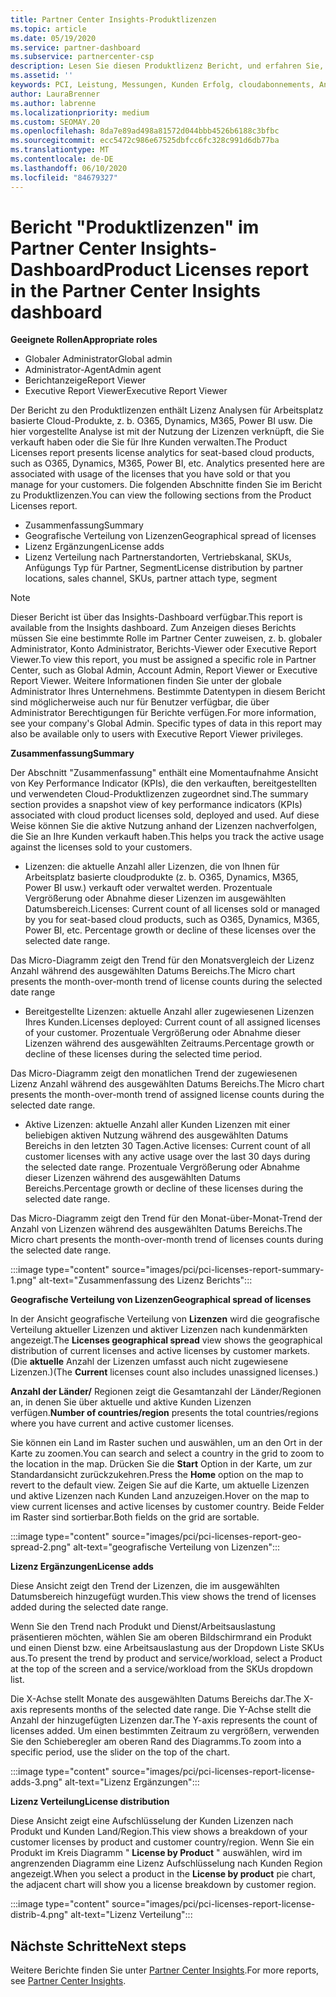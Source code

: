 ```yaml
---
title: Partner Center Insights-Produktlizenzen
ms.topic: article
ms.date: 05/19/2020
ms.service: partner-dashboard
ms.subservice: partnercenter-csp
description: Lesen Sie diesen Produktlizenz Bericht, und erfahren Sie, wie Sie mit den lizenzierten (oder Arbeitsplatz basierten) cloudprodukten verbessern, die Sie für Ihre Kunden verkaufen oder verwalten.
ms.assetid: ''
keywords: PCI, Leistung, Messungen, Kunden Erfolg, cloudabonnements, Analysen, Bericht
author: LauraBrenner
ms.author: labrenne
ms.localizationpriority: medium
ms.custom: SEOMAY.20
ms.openlocfilehash: 8da7e89ad498a81572d044bbb4526b6188c3bfbc
ms.sourcegitcommit: ecc5472c986e67525dbfcc6fc328c991d6db77ba
ms.translationtype: MT
ms.contentlocale: de-DE
ms.lasthandoff: 06/10/2020
ms.locfileid: "84679327"
---
```

# <a name="product-licenses-report-in-the-partner-center-insights-dashboard"></a><span data-ttu-id="bfb48-104">Bericht "Produktlizenzen" im Partner Center Insights-Dashboard</span><span class="sxs-lookup"><span data-stu-id="bfb48-104">Product Licenses report in the Partner Center Insights dashboard</span></span>

<span data-ttu-id="bfb48-105">**Geeignete Rollen**</span><span class="sxs-lookup"><span data-stu-id="bfb48-105">**Appropriate roles**</span></span>
- <span data-ttu-id="bfb48-106">Globaler Administrator</span><span class="sxs-lookup"><span data-stu-id="bfb48-106">Global admin</span></span>
- <span data-ttu-id="bfb48-107">Administrator-Agent</span><span class="sxs-lookup"><span data-stu-id="bfb48-107">Admin agent</span></span>
- <span data-ttu-id="bfb48-108">Berichtanzeige</span><span class="sxs-lookup"><span data-stu-id="bfb48-108">Report Viewer</span></span>
- <span data-ttu-id="bfb48-109">Executive Report Viewer</span><span class="sxs-lookup"><span data-stu-id="bfb48-109">Executive Report Viewer</span></span>

<span data-ttu-id="bfb48-110">Der Bericht zu den Produktlizenzen enthält Lizenz Analysen für Arbeitsplatz basierte Cloud-Produkte, z. b. O365, Dynamics, M365, Power BI usw. Die hier vorgestellte Analyse ist mit der Nutzung der Lizenzen verknüpft, die Sie verkauft haben oder die Sie für Ihre Kunden verwalten.</span><span class="sxs-lookup"><span data-stu-id="bfb48-110">The Product Licenses report presents license analytics for seat-based cloud products, such as O365, Dynamics, M365, Power BI, etc. Analytics presented here are associated with usage of the licenses that you have sold or that you manage for your customers.</span></span> <span data-ttu-id="bfb48-111">Die folgenden Abschnitte finden Sie im Bericht zu Produktlizenzen.</span><span class="sxs-lookup"><span data-stu-id="bfb48-111">You can view the following sections from the Product Licenses report.</span></span>

- <span data-ttu-id="bfb48-112">Zusammenfassung</span><span class="sxs-lookup"><span data-stu-id="bfb48-112">Summary</span></span>
- <span data-ttu-id="bfb48-113">Geografische Verteilung von Lizenzen</span><span class="sxs-lookup"><span data-stu-id="bfb48-113">Geographical spread of licenses</span></span>
- <span data-ttu-id="bfb48-114">Lizenz Ergänzungen</span><span class="sxs-lookup"><span data-stu-id="bfb48-114">License adds</span></span>
- <span data-ttu-id="bfb48-115">Lizenz Verteilung nach Partnerstandorten, Vertriebskanal, SKUs, Anfügungs Typ für Partner, Segment</span><span class="sxs-lookup"><span data-stu-id="bfb48-115">License distribution by partner locations, sales channel, SKUs, partner attach type, segment</span></span>

 > [!NOTE]
 > <span data-ttu-id="bfb48-116">Dieser Bericht ist über das Insights-Dashboard verfügbar.</span><span class="sxs-lookup"><span data-stu-id="bfb48-116">This report is available from the Insights dashboard.</span></span> <span data-ttu-id="bfb48-117">Zum Anzeigen dieses Berichts müssen Sie eine bestimmte Rolle im Partner Center zuweisen, z. b. globaler Administrator, Konto Administrator, Berichts-Viewer oder Executive Report Viewer.</span><span class="sxs-lookup"><span data-stu-id="bfb48-117">To view this report, you must be assigned a specific role in Partner Center, such as Global Admin, Account Admin, Report Viewer or Executive Report Viewer.</span></span> <span data-ttu-id="bfb48-118">Weitere Informationen finden Sie unter der globale Administrator Ihres Unternehmens. Bestimmte Datentypen in diesem Bericht sind möglicherweise auch nur für Benutzer verfügbar, die über Administrator Berechtigungen für Berichte verfügen.</span><span class="sxs-lookup"><span data-stu-id="bfb48-118">For more information, see your company's Global Admin. Specific types of data in this report may also be available only to users with Executive Report Viewer privileges.</span></span>

<span data-ttu-id="bfb48-119">**Zusammenfassung**</span><span class="sxs-lookup"><span data-stu-id="bfb48-119">**Summary**</span></span>

<span data-ttu-id="bfb48-120">Der Abschnitt "Zusammenfassung" enthält eine Momentaufnahme Ansicht von Key Performance Indicator (KPIs), die den verkauften, bereitgestellten und verwendeten Cloud-Produktlizenzen zugeordnet sind.</span><span class="sxs-lookup"><span data-stu-id="bfb48-120">The summary section provides a snapshot view of key performance indicators (KPIs) associated with cloud product licenses sold, deployed and used.</span></span> <span data-ttu-id="bfb48-121">Auf diese Weise können Sie die aktive Nutzung anhand der Lizenzen nachverfolgen, die Sie an Ihre Kunden verkauft haben.</span><span class="sxs-lookup"><span data-stu-id="bfb48-121">This helps you track the active usage against the licenses sold to your customers.</span></span>

- <span data-ttu-id="bfb48-122">Lizenzen: die aktuelle Anzahl aller Lizenzen, die von Ihnen für Arbeitsplatz basierte cloudprodukte (z. b. O365, Dynamics, M365, Power BI usw.) verkauft oder verwaltet werden. Prozentuale Vergrößerung oder Abnahme dieser Lizenzen im ausgewählten Datumsbereich.</span><span class="sxs-lookup"><span data-stu-id="bfb48-122">Licenses: Current count of all licenses sold or managed by you for seat-based cloud products, such as O365, Dynamics, M365, Power BI, etc. Percentage growth or decline of these licenses over the selected date range.</span></span>

<span data-ttu-id="bfb48-123">Das Micro-Diagramm zeigt den Trend für den Monatsvergleich der Lizenz Anzahl während des ausgewählten Datums Bereichs.</span><span class="sxs-lookup"><span data-stu-id="bfb48-123">The Micro chart presents the month-over-month trend of license counts during the selected date range</span></span>

- <span data-ttu-id="bfb48-124">Bereitgestellte Lizenzen: aktuelle Anzahl aller zugewiesenen Lizenzen Ihres Kunden.</span><span class="sxs-lookup"><span data-stu-id="bfb48-124">Licenses deployed: Current count of all assigned licenses of your customer.</span></span>
<span data-ttu-id="bfb48-125">Prozentuale Vergrößerung oder Abnahme dieser Lizenzen während des ausgewählten Zeitraums.</span><span class="sxs-lookup"><span data-stu-id="bfb48-125">Percentage growth or decline of these licenses during the selected time period.</span></span>

<span data-ttu-id="bfb48-126">Das Micro-Diagramm zeigt den monatlichen Trend der zugewiesenen Lizenz Anzahl während des ausgewählten Datums Bereichs.</span><span class="sxs-lookup"><span data-stu-id="bfb48-126">The Micro chart presents the month-over-month trend of assigned license counts during the selected date range.</span></span>

- <span data-ttu-id="bfb48-127">Aktive Lizenzen: aktuelle Anzahl aller Kunden Lizenzen mit einer beliebigen aktiven Nutzung während des ausgewählten Datums Bereichs in den letzten 30 Tagen.</span><span class="sxs-lookup"><span data-stu-id="bfb48-127">Active licenses: Current count of all customer licenses with any active usage over the last 30 days during the selected date range.</span></span>
<span data-ttu-id="bfb48-128">Prozentuale Vergrößerung oder Abnahme dieser Lizenzen während des ausgewählten Datums Bereichs.</span><span class="sxs-lookup"><span data-stu-id="bfb48-128">Percentage growth or decline of these licenses during the selected date range.</span></span>

<span data-ttu-id="bfb48-129">Das Micro-Diagramm zeigt den Trend für den Monat-über-Monat-Trend der Anzahl von Lizenzen während des ausgewählten Datums Bereichs.</span><span class="sxs-lookup"><span data-stu-id="bfb48-129">The Micro chart presents the month-over-month trend of licenses counts during the selected date range.</span></span>

:::image type="content" source="images/pci/pci-licenses-report-summary-1.png" alt-text="Zusammenfassung des Lizenz Berichts":::

<span data-ttu-id="bfb48-131">**Geografische Verteilung von Lizenzen**</span><span class="sxs-lookup"><span data-stu-id="bfb48-131">**Geographical spread of licenses**</span></span>

<span data-ttu-id="bfb48-132">In der Ansicht geografische Verteilung von **Lizenzen** wird die geografische Verteilung aktueller Lizenzen und aktiver Lizenzen nach kundenmärkten angezeigt.</span><span class="sxs-lookup"><span data-stu-id="bfb48-132">The **Licenses geographical spread** view shows the geographical distribution of current licenses and active licenses by customer markets.</span></span> <span data-ttu-id="bfb48-133">(Die **aktuelle** Anzahl der Lizenzen umfasst auch nicht zugewiesene Lizenzen.)</span><span class="sxs-lookup"><span data-stu-id="bfb48-133">(The **Current** licenses count also includes unassigned licenses.)</span></span>

<span data-ttu-id="bfb48-134">**Anzahl der Länder/** Regionen zeigt die Gesamtanzahl der Länder/Regionen an, in denen Sie über aktuelle und aktive Kunden Lizenzen verfügen.</span><span class="sxs-lookup"><span data-stu-id="bfb48-134">**Number of countries/region** presents the total countries/regions where you have current and active customer licenses.</span></span>

<span data-ttu-id="bfb48-135">Sie können ein Land im Raster suchen und auswählen, um an den Ort in der Karte zu zoomen.</span><span class="sxs-lookup"><span data-stu-id="bfb48-135">You can search and select a country in the grid to zoom to the location in the map.</span></span> <span data-ttu-id="bfb48-136">Drücken Sie die **Start** Option in der Karte, um zur Standardansicht zurückzukehren.</span><span class="sxs-lookup"><span data-stu-id="bfb48-136">Press the **Home** option on the map to revert to the default view.</span></span> <span data-ttu-id="bfb48-137">Zeigen Sie auf die Karte, um aktuelle Lizenzen und aktive Lizenzen nach Kunden Land anzuzeigen.</span><span class="sxs-lookup"><span data-stu-id="bfb48-137">Hover on the map to view current licenses and active licenses by customer country.</span></span> <span data-ttu-id="bfb48-138">Beide Felder im Raster sind sortierbar.</span><span class="sxs-lookup"><span data-stu-id="bfb48-138">Both fields on the grid are sortable.</span></span>

:::image type="content" source="images/pci/pci-licenses-report-geo-spread-2.png" alt-text="geografische Verteilung von Lizenzen":::

<span data-ttu-id="bfb48-140">**Lizenz Ergänzungen**</span><span class="sxs-lookup"><span data-stu-id="bfb48-140">**License adds**</span></span>

<span data-ttu-id="bfb48-141">Diese Ansicht zeigt den Trend der Lizenzen, die im ausgewählten Datumsbereich hinzugefügt wurden.</span><span class="sxs-lookup"><span data-stu-id="bfb48-141">This view shows the trend of licenses added during the selected date range.</span></span> 

<span data-ttu-id="bfb48-142">Wenn Sie den Trend nach Produkt und Dienst/Arbeitsauslastung präsentieren möchten, wählen Sie am oberen Bildschirmrand ein Produkt und einen Dienst bzw. eine Arbeitsauslastung aus der Dropdown Liste SKUs aus.</span><span class="sxs-lookup"><span data-stu-id="bfb48-142">To present the trend by product and service/workload, select a Product at the top of the screen and a service/workload from the SKUs dropdown list.</span></span>

<span data-ttu-id="bfb48-143">Die X-Achse stellt Monate des ausgewählten Datums Bereichs dar.</span><span class="sxs-lookup"><span data-stu-id="bfb48-143">The X-axis represents months of the selected date range.</span></span> <span data-ttu-id="bfb48-144">Die Y-Achse stellt die Anzahl der hinzugefügten Lizenzen dar.</span><span class="sxs-lookup"><span data-stu-id="bfb48-144">The Y-axis represents the count of licenses added.</span></span> <span data-ttu-id="bfb48-145">Um einen bestimmten Zeitraum zu vergrößern, verwenden Sie den Schieberegler am oberen Rand des Diagramms.</span><span class="sxs-lookup"><span data-stu-id="bfb48-145">To zoom into a specific period, use the slider on the top of the chart.</span></span>

:::image type="content" source="images/pci/pci-licenses-report-license-adds-3.png" alt-text="Lizenz Ergänzungen":::

<span data-ttu-id="bfb48-147">**Lizenz Verteilung**</span><span class="sxs-lookup"><span data-stu-id="bfb48-147">**License distribution**</span></span>

<span data-ttu-id="bfb48-148">Diese Ansicht zeigt eine Aufschlüsselung der Kunden Lizenzen nach Produkt und Kunden Land/Region.</span><span class="sxs-lookup"><span data-stu-id="bfb48-148">This view shows a breakdown of your customer licenses by product and customer country/region.</span></span> <span data-ttu-id="bfb48-149">Wenn Sie ein Produkt im Kreis Diagramm " **License by Product** " auswählen, wird im angrenzenden Diagramm eine Lizenz Aufschlüsselung nach Kunden Region angezeigt.</span><span class="sxs-lookup"><span data-stu-id="bfb48-149">When you select a product in the **License by product** pie chart, the adjacent chart will show you a license breakdown by customer region.</span></span>

:::image type="content" source="images/pci/pci-licenses-report-license-distrib-4.png" alt-text="Lizenz Verteilung":::

## <a name="next-steps"></a><span data-ttu-id="bfb48-151">Nächste Schritte</span><span class="sxs-lookup"><span data-stu-id="bfb48-151">Next steps</span></span>

<span data-ttu-id="bfb48-152">Weitere Berichte finden Sie unter [Partner Center Insights](partner-center-insights.md).</span><span class="sxs-lookup"><span data-stu-id="bfb48-152">For more reports, see [Partner Center Insights](partner-center-insights.md).</span></span>
